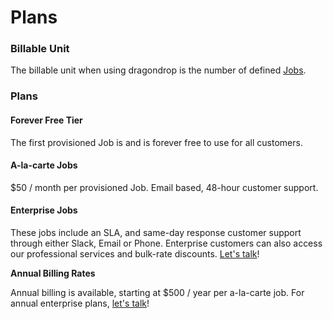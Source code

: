 # Plans

### Billable Unit

The billable unit when using dragondrop is the number of defined [Jobs](../getting-started/jobs/what-is-a-job.md).

### Plans

#### Forever Free Tier

The first provisioned Job is and is forever free to use for all customers.

#### A-la-carte Jobs

$50 / month per provisioned Job. Email based, 48-hour customer support.

#### Enterprise Jobs

These jobs include an SLA, and same-day response customer support through either Slack, Email or Phone. Enterprise customers can also access our professional services and bulk-rate discounts. [Let's talk](https://calendly.com/d/zyh-3c8-yyh/demo-of-dragondrop-cloud)!

**Annual Billing Rates**

Annual billing is available, starting at $500 / year per a-la-carte job. For annual enterprise plans, [let's talk](https://calendly.com/d/zyh-3c8-yyh/demo-of-dragondrop-cloud)!
